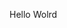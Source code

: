 Hello Wolrd













































































































































































































































































































































































































































































